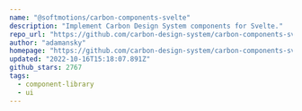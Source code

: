 ```yaml
---
name: "@softmotions/carbon-components-svelte"
description: "Implement Carbon Design System components for Svelte."
repo_url: "https://github.com/carbon-design-system/carbon-components-svelte"
author: "adamansky"
homepage: "https://github.com/carbon-design-system/carbon-components-svelte"
updated: "2022-10-16T15:18:07.891Z"
github_stars: 2767
tags: 
  - component-library
  - ui
---
```

